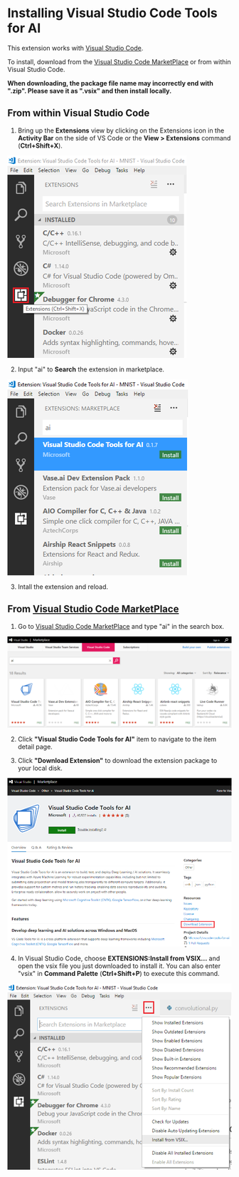 # Installing Visual Studio Code Tools for AI

This extension works with [Visual Studio Code](https://code.visualstudio.com/). 

To install, download from the [Visual Studio Code MarketPlace] or from within Visual Studio Code.

**When downloading, the package file name may incorrectly end with ".zip".
Please save it as ".vsix" and then install locally.**

## From within Visual Studio Code

1. Bring up the **Extensions** view by clicking on the Extensions icon in the **Activity Bar** on the side of VS Code or the **View > Extensions** command (**Ctrl+Shift+X**).

![extensions](./media/installation/extensions.png)

2. Input "ai" to **Search** the extension in marketplace.

![extensions](./media/installation/extensions-search.png)

3. Intall the extension and reload.

## From [Visual Studio Code MarketPlace]
1. Go to [Visual Studio Code MarketPlace] and type "ai" in the search box.

![extensions](./media/installation/extensions-search-on-marketplace.png)

2. Click **"Visual Studio Code Tools for AI"** item to navigate to the item detail page.

3. Click **"Download Extension"** to download the extension package to your local disk.

![extensions](./media/installation/extensions-download.png)

4. In Visual Studio Code, choose **EXTENSIONS:Install from VSIX...** and open the vsix file you just downloaded to install it.
You can also enter "vsix" in **Command Palette** (**Ctrl+Shift+P**) to execute this command.

![extensions](./media/installation/extensions-install.png)

[Visual Studio Code MarketPlace]:https://marketplace.visualstudio.com/vscode